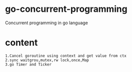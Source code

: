 # go-concurrent-programming
Concurrent programming in go language

# content
    1.Cancel goroutine using context and get value from ctx
    2.sync waitgrou,mutex,rw lock,once,Map
    3.go Timer and Ticker
